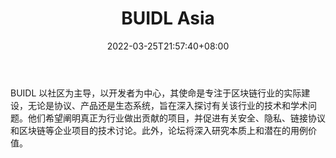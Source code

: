 ﻿---
weight: 
title: "BUIDL Asia"
description: "BUIDL 以社区为主导，以开发者为中心，其使命是专注于区块链行业的实际建设，无论是协议、产品还是生态系统，旨在深入探讨有关该行业的技术和学术问题"
date: 2022-03-25T21:57:40+08:00
lastmod: 2022-03-25T16:45:40+08:00
draft: false
authors: ["Metabd"]
featuredImage: "buidl-asia.jpg"
link: ""
tags: ["元宇宙社区","BUIDL Asia"]
categories: ["navigation"]
navigation: ["元宇宙社区"]
lightgallery: true
toc: true
pinned: false
recommend: false
recommend1: false
---
BUIDL 以社区为主导，以开发者为中心，其使命是专注于区块链行业的实际建设，无论是协议、产品还是生态系统，旨在深入探讨有关该行业的技术和学术问题。他们希望阐明真正为行业做出贡献的项目，并促进有关安全、隐私、链接协议和区块链等企业项目的技术讨论。此外，论坛将深入研究本质上和潜在的用例价值。
